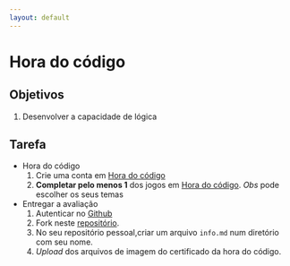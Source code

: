 ```yaml
---
layout: default
---
```


# [](#header-1) Hora do código

## [](#header-2) Objetivos

1. Desenvolver a capacidade de lógica

## [](#header-2) Tarefa

- Hora do código
  1. Crie uma conta em [Hora do código](https://hourofcode.com/pt/pt/learn)
  2. **Completar pelo menos 1** dos jogos em [Hora do código](https://hourofcode.com/pt/pt/learn). _Obs_ pode escolher os seus temas
- Entregar a avaliação
  1. Autenticar no [Github](https://github.com/)
  1. Fork neste [repositório](https://github.com/logica-de-programacao/hora-do-codigo).
  2. No seu repositório pessoal,criar um arquivo `info.md` num diretório com seu nome.
  3. _Upload_ dos arquivos de imagem do certificado da hora do código.

